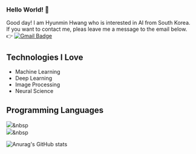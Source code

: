 ### Hello World!  👋
Good day! I am Hyunmin Hwang who is interested in AI from South Korea.\
If you want to contact me, pleas leave me a message to the email below.\
👉 [![Gmail Badge](https://img.shields.io/badge/Gmail-d14836?style=flat-square&logo=Gmail&logoColor=white&link=mailto:hwangkei0212@gmail.com)](mailto:hwangkei0212@gmail.com)

## Technologies I Love
- Machine Learning
- Deep Learning
- Image Processing
- Neural Science

## Programming Languages
<img src="https://img.shields.io/badge/Python-3766AB?style=flat-square&logo=Python&logoColor=white"/></a>&nbsp \
<img src="https://img.shields.io/badge/C-CCCC00?style=flat-square&logo=C&logoColor=white"/></a>&nbsp 

![Anurag's GitHub stats](https://github-readme-stats.vercel.app/api?username=HYUNMIN-HWANG&show_icons=true&theme=radical)
<!--
**HYUNMIN-HWANG/HYUNMIN-HWANG** is a ✨ _special_ ✨ repository because its `README.md` (this file) appears on your GitHub profile.

Here are some ideas to get you started:

- 🔭 I’m currently working on ...
- 🌱 I’m currently learning ...
- 👯 I’m looking to collaborate on ...
- 🤔 I’m looking for help with ...
- 💬 Ask me about ...
- 📫 How to reach me: ...
- 😄 Pronouns: ...
- ⚡ Fun fact: ...
-->
